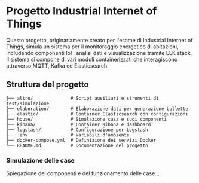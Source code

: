 # Progetto Industrial Internet of Things
Questo progetto, originariamente creato per l'esame di Industrial Internet of Things, simula un sistema per il monitoraggio energetico di abitazioni, includendo componenti IoT, analisi dati e visualizzazione tramite ELK stack. Il sistema si compone di vari moduli containerizzati che interagiscono attraverso MQTT, Kafka ed Elasticsearch.

## Struttura del progetto
```
├── altro/              # Script ausiliari e strumenti di test/simulazione
├── elaboration/        # Elaborazione dati per generazione bollette
├── elastic/            # Container Elasticsearch con configurazioni
├── house/              # Simulazione casa e suoi componenti
├── kibana/             # Container Kibana e dashboard
├── logstash/           # Configurazione per Logstash
├── .env                # Variabili d'ambiente
├── docker-compose.yml  # Definizione dei servizi Docker
└── README.md           # Documentazione del progetto
```

### Simulazione delle case
Spiegazione dei componenti e del funzionamento delle case...
